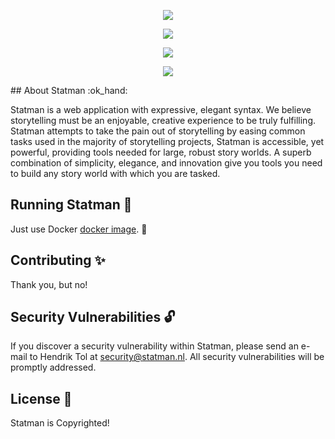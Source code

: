 <p align="center"><img src="https://github.com/mvdschee/statman/blob/master/public/assets/img/statman.png"></p>
<p align="center"><img src="https://travis-ci.com/mvdschee/statman.svg?token=JzKwK5oycNEyx4YB6nxE&branch=dev"></p>
<p align="center"><a href="https://codeclimate.com/repos/5a27f4035a483602b7002827/maintainability"><img src="https://api.codeclimate.com/v1/badges/85ae114bea8e95ce823c/maintainability" /></a></p>
<p align="center"><a href="https://codeclimate.com/repos/5a27f4035a483602b7002827/test_coverage"><img src="https://api.codeclimate.com/v1/badges/85ae114bea8e95ce823c/test_coverage" /></a></p>
## About Statman :ok_hand:

Statman is a web application with expressive, elegant syntax. We believe storytelling must be an enjoyable, creative experience to be truly fulfilling. Statman attempts to take the pain out of storytelling by easing common tasks used in the majority of storytelling projects, Statman is accessible, yet powerful, providing tools needed for large, robust story worlds. A superb combination of simplicity, elegance, and innovation give you tools you need to build any story world with which you are tasked.

## Running Statman :running:

Just use Docker [docker image](https://hub.docker.com/r/maxvanderschee/laravel/). :tada:

## Contributing :sparkles:

Thank you, but no!

## Security Vulnerabilities :unlock:

If you discover a security vulnerability within Statman, please send an e-mail to Hendrik Tol at security@statman.nl. All security vulnerabilities will be promptly addressed.

## License :hammer:

Statman is Copyrighted!
